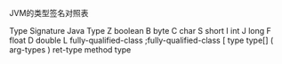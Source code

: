 JVM的类型签名对照表

Type Signature	Java Type
Z	boolean
B	byte
C	char
S	short
I	int
J	long
F	float
D	double
L	fully-qualified-class ;fully-qualified-class
[ type	type[]
( arg-types ) ret-type	method type